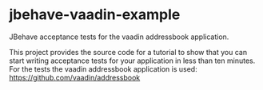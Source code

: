 # jbehave-vaadin-example
JBehave acceptance tests for the vaadin addressbook application.

This project provides the source code for a tutorial to show that you can start writing acceptance tests for your application in less than ten minutes.
For the tests the vaadin addressbook application is used: https://github.com/vaadin/addressbook
